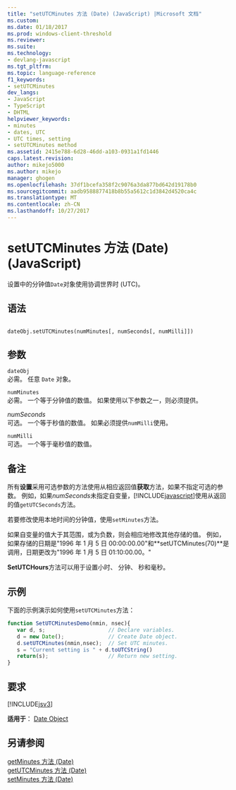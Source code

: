 ```yaml
---
title: "setUTCMinutes 方法 (Date) (JavaScript) |Microsoft 文档"
ms.custom: 
ms.date: 01/18/2017
ms.prod: windows-client-threshold
ms.reviewer: 
ms.suite: 
ms.technology:
- devlang-javascript
ms.tgt_pltfrm: 
ms.topic: language-reference
f1_keywords:
- setUTCMinutes
dev_langs:
- JavaScript
- TypeScript
- DHTML
helpviewer_keywords:
- minutes
- dates, UTC
- UTC times, setting
- setUTCMinutes method
ms.assetid: 2415e788-6d28-46dd-a103-0931a1fd1446
caps.latest.revision: 
author: mikejo5000
ms.author: mikejo
manager: ghogen
ms.openlocfilehash: 37df1bcefa358f2c9076a3da877bd642d19178b0
ms.sourcegitcommit: aadb9588877418b8b55a5612c1d3842d4520ca4c
ms.translationtype: MT
ms.contentlocale: zh-CN
ms.lasthandoff: 10/27/2017
---
```

# <a name="setutcminutes-method-date-javascript"></a>setUTCMinutes 方法 (Date) (JavaScript)
设置中的分钟值`Date`对象使用协调世界时 (UTC)。  
  
## <a name="syntax"></a>语法  
  
```  
  
dateObj.setUTCMinutes(numMinutes[, numSeconds[, numMilli]])   
```  
  
## <a name="parameters"></a>参数  
 `dateObj`  
 必需。 任意 `Date` 对象。  
  
 `numMinutes`  
 必需。 一个等于分钟值的数值。 如果使用以下参数之一，则必须提供。  
  
 *numSeconds*  
 可选。 一个等于秒值的数值。 如果必须提供`numMilli`使用。  
  
 `numMilli`  
 可选。 一个等于毫秒值的数值。  
  
## <a name="remarks"></a>备注  
 所有**设置**采用可选参数的方法使用从相应返回值**获取**方法，如果不指定可选的参数。 例如，如果*numSeconds*未指定自变量，[!INCLUDE[javascript](../../javascript/includes/javascript-md.md)]使用从返回的值`getUTCSeconds`方法。  
  
 若要修改使用本地时间的分钟值，使用`setMinutes`方法。  
  
 如果自变量的值大于其范围，或为负数，则会相应地修改其他存储的值。 例如，如果存储的日期是"1996 年 1 月 5 日 00:00:00.00"和**setUTCMinutes(70)**是调用，日期更改为"1996 年 1 月 5 日 01:10:00.00。"  
  
 **SetUTCHours**方法可以用于设置小时、 分钟、 秒和毫秒。  
  
## <a name="example"></a>示例  
 下面的示例演示如何使用`setUTCMinutes`方法：  
  
```JavaScript  
function SetUTCMinutesDemo(nmin, nsec){  
   var d, s;                    // Declare variables.  
   d = new Date();              // Create Date object.  
   d.setUTCMinutes(nmin,nsec);  // Set UTC minutes.  
   s = "Current setting is " + d.toUTCString()   
   return(s);                   // Return new setting.  
}  
```  
  
## <a name="requirements"></a>要求  
 [!INCLUDE[jsv3](../../javascript/reference/includes/jsv3-md.md)]  
  
 **适用于**： [Date Object](../../javascript/reference/date-object-javascript.md)  
  
## <a name="see-also"></a>另请参阅  
 [getMinutes 方法 (Date)](../../javascript/reference/getminutes-method-date-javascript.md)   
 [getUTCMinutes 方法 (Date)](../../javascript/reference/getutcminutes-method-date-javascript.md)   
 [setMinutes 方法 (Date)](../../javascript/reference/setminutes-method-date-javascript.md)